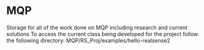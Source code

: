 # MQP
Storage for all of the work done on MQP including research and current solutions
To access the current class being developed for the project follow the following directory:
MQP/RS_Proj/examples/hello-realsense2 
